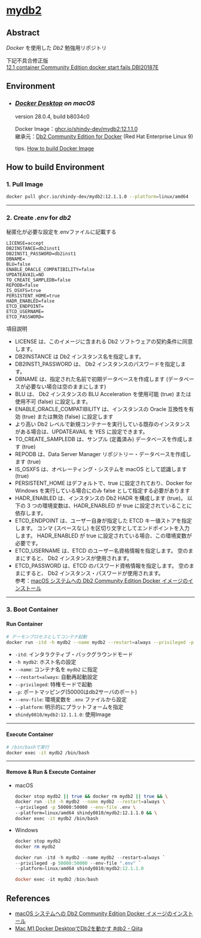 # [mydb2](https://github.com/shindy-dev/mydb2)

## Abstract
*Docker* を使用した *Db2* 勉強用リポジトリ

下記不具合修正版  
[12.1 container Community Edition docker start fails DBI20187E](https://community.ibm.com/community/user/discussion/121-container-community-edition-docker-start-fails-dbi20187e)

## Environment
- ### *[Docker Desktop](https://www.docker.com/ja-jp/products/docker-desktop/) on macOS*
    version 28.0.4, build b8034c0

    Docker Image：[ghcr.io/shindy-dev/mydb2:12.1.1.0](https://github.com/shindy-dev/mydb2/pkgs/container/mydb2)  
    継承元：[Db2 Community Edition for Docker](https://www.ibm.com/docs/ja/db2/11.5.x?topic=deployments-db2-community-edition-docker) (Red Hat Enterprise Linux 9)  
    
    tips. [How to build Docker Image](docs/how2_build_DockerImage.md)  

## How to build Environment
### 1. Pull Image
```bash
docker pull ghcr.io/shindy-dev/mydb2:12.1.1.0 --platform=linux/amd64
```

---

### 2. Create *.env* for *db2*
秘匿化が必要な設定を.envファイルに記載する  
```
LICENSE=accept
DB2INSTANCE=db2inst1
DB2INST1_PASSWORD=db2inst1
DBNAME=
BLU=false
ENABLE_ORACLE_COMPATIBILITY=false
UPDATEAVAIL=NO
TO_CREATE_SAMPLEDB=false
REPODB=false
IS_OSXFS=true
PERSISTENT_HOME=true
HADR_ENABLED=false
ETCD_ENDPOINT=
ETCD_USERNAME=
ETCD_PASSWORD=
```

項目説明  
- LICENSE は、このイメージに含まれる Db2 ソフトウェアの契約条件に同意します。
- DB2INSTANCE は Db2 インスタンス名を指定します。
- DB2INST1_PASSWORD は、 Db2 インスタンスのパスワードを指定します。
- DBNAME は、指定された名前で初期データベースを作成します (データベースが必要ない場合は空のままにします)
- BLU は、 Db2 インスタンスの BLU Acceleration を使用可能 (true) または使用不可 (false) に設定します。
- ENABLE_ORACLE_COMPATIBILITY は、インスタンスの Oracle 互換性を有効 (true) または無効 (false) に設定します
- より高い Db2 レベルで新規コンテナーを実行している既存のインスタンスがある場合は、UPDATEAVAIL を YES に設定できます。
- TO_CREATE_SAMPLEDB は、サンプル (定義済み) データベースを作成します (true)
- REPODB は、Data Server Manager リポジトリー・データベースを作成します (true)
- IS_OSXFS は、オペレーティング・システムを macOS として認識します (true)
- PERSISTENT_HOME はデフォルトで、true に設定されており、Docker for Windows を実行している場合にのみ false として指定する必要があります
- HADR_ENABLED は、インスタンスの Db2 HADR を構成します (true)。 以下の 3 つの環境変数は、HADR_ENABLED が true に設定されていることに依存します。
- ETCD_ENDPOINT は、ユーザー自身が指定した ETCD キー値ストアを指定します。 コンマ (スペースなし) を区切り文字としてエンドポイントを入力します。 HADR_ENABLED が true に設定されている場合、この環境変数が必要です。
- ETCD_USERNAME は、ETCD のユーザー名資格情報を指定します。 空のままにすると、 Db2 インスタンスが使用されます。
- ETCD_PASSWORD は、ETCD のパスワード資格情報を指定します。 空のままにすると、 Db2 インスタンス・パスワードが使用されます。  
参考：[macOS システムへの Db2 Community Edition Docker イメージのインストール](https://www.ibm.com/docs/ja/db2/11.5.x?topic=system-macos)

---

### 3. Boot Container

#### Run Container

```bash
# デーモンプロセスとしてコンテナ起動
docker run -itd -h mydb2 --name mydb2 --restart=always --privileged -p 50000:50000 --env-file ~/.env --platform=linux/amd64 shindy0810/mydb2:12.1.1.0
```

- `-itd`: インタラクティブ・バックグラウンドモード
- `-h mydb2`: ホスト名の設定
- `--name`: コンテナ名を `mydb2` に指定
- `--restart=always`: 自動再起動設定
- `--privileged`: 特権モードで起動
- `-p`: ポートマッピング(50000はdb2サーバのポート)
- `--env-file`: 環境変数を `.env` ファイルから設定
- `--platform`: 明示的にプラットフォームを指定
- `shindy0810/mydb2:12.1.1.0`: 使用Image

---
#### Execute Container
```bash
# /bin/bashで実行
docker exec -it mydb2 /bin/bash
```
---
#### Remove & Run & Execute Container
- macOS  
    ```bash
    docker stop mydb2 || true && docker rm mydb2 || true && \
    docker run -itd -h mydb2 --name mydb2 --restart=always \
    --privileged -p 50000:50000 --env-file .env \
    --platform=linux/amd64 shindy0810/mydb2:12.1.1.0 && \
    docker exec -it mydb2 /bin/bash
    ```

- Windows
    ```powershell
    docker stop mydb2
    docker rm mydb2
    
    docker run -itd -h mydb2 --name mydb2 --restart=always `
    --privileged -p 50000:50000 --env-file ".env" `
    --platform=linux/amd64 shindy0810/mydb2:12.1.1.0

    docker exec -it mydb2 /bin/bash
    ```

## References
* [macOS システムへの Db2 Community Edition Docker イメージのインストール](https://www.ibm.com/docs/ja/db2/11.5.x?topic=system-macos)
* [Mac M1 Docker DesktopでDb2を動かす #db2 - Qiita](https://qiita.com/kayokok/items/0d23efeece19c4f31e8b)
